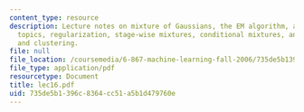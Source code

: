 ```yaml
---
content_type: resource
description: Lecture notes on mixture of Gaussians, the EM algorithm, additional mixture
  topics, regularization, stage-wise mixtures, conditional mixtures, and mixture models
  and clustering.
file: null
file_location: /coursemedia/6-867-machine-learning-fall-2006/735de5b1396c8364cc51a5b1d479760e_lec16.pdf
file_type: application/pdf
resourcetype: Document
title: lec16.pdf
uid: 735de5b1-396c-8364-cc51-a5b1d479760e
---
```

